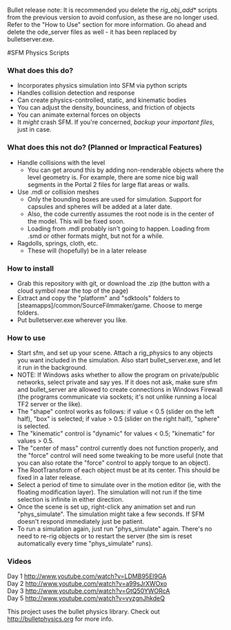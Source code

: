 Bullet release note: It is recommended you delete the *rig_obj_add** scripts from the previous version to avoid confusion, as these are no longer used. Refer to the "How to Use" section for more information.
Go ahead and delete the ode_server files as well - it has been replaced by bulletserver.exe.

#SFM Physics Scripts
### What does this do?
* Incorporates physics simulation into SFM via python scripts
* Handles collision detection and response
* Can create physics-controlled, static, and kinematic bodies
* You can adjust the density, bounciness, and friction of objects
* You can animate external forces on objects
* It *might* crash SFM. If you're concerned, *backup your important files*, just in case.

### What does this not do? (Planned or Impractical Features)
* Handle collisions with the level
    * You can get around this by adding non-renderable objects where the level geometry is.
      For example, there are some nice big wall segments in the Portal 2 files for large flat areas or walls.
* Use .mdl or collision meshes
    * Only the bounding boxes are used for simulation. Support for capsules and spheres will be added at a later date.
    * Also, the code currently assumes the root node is in the center of the model. This will be fixed soon.
    * Loading from .mdl probably isn't going to happen. Loading from .smd or other formats might, but not for a while.
* Ragdolls, springs, cloth, etc.
    * These will (hopefully) be in a later release

### How to install
* Grab this repository with git, or download the .zip (the button with a cloud symbol near the top of the page)
* Extract and copy the "platform" and "sdktools" folders to [steamapps]/common/SourceFilmmaker/game. Choose to merge folders.
* Put bulletserver.exe wherever you like.

### How to use
* Start sfm, and set up your scene. Attach a rig_physics to any objects you want included in the simulation. Also start bullet_server.exe, and let it run in the background.
* NOTE: If Windows asks whether to allow the program on private/public networks, select private and say yes. If it does not ask, make sure sfm and bullet_server are allowed to create connections in Windows Firewall (the programs communicate via sockets; it's not unlike running a local TF2 server or the like).
* The "shape" control works as follows: if value < 0.5 (slider on the left half), "box" is selected; if value > 0.5 (slider on the right half), "sphere" is selected.
* The "kinematic" control is "dynamic" for values < 0.5; "kinematic" for values > 0.5.
* The "center of mass" control currently does not function properly, and the "force" control will need some tweaking to be more useful (note that you can also rotate the "force" control to apply torque to an object).
* The RootTransform of each object must be at its center. This should be fixed in a later release.
* Select a period of time to simulate over in the motion editor (ie, with the floating modification layer). The simulation will not run if the time selection is infinite in either direction.
* Once the scene is set up, right-click any animation set and run "phys_simulate". The simulation might take a few seconds. If SFM doesn't respond immediately just be patient.
* To run a simulation again, just run "phys_simulate" again. There's no need to re-rig objects or to restart the server (the sim is reset automatically every time "phys_simulate" runs).

### Videos
Day 1 http://www.youtube.com/watch?v=LDMB95El9GA  
Day 2 http://www.youtube.com/watch?v=a99sJrXWOxo  
Day 3 http://www.youtube.com/watch?v=GtQ50YWORcA  
Day 5 http://www.youtube.com/watch?v=vyzgnJhkdeQ

This project uses the bullet physics library. Check out http://bulletphysics.org for more info.
